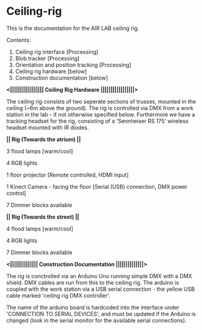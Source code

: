 # Ceiling-rig

This is the documentation for the AIR LAB ceiling rig.

Contents:

1. Ceiling rig interface [Processing]
2. Blob tracker [Processing]
3. Orientation and position tracking [Processing]
4. Ceiling rig hardware [below]
5. Construction documentation [below]



**<||||||||||||||||| Ceiling Rig Hardware |||||||||||||||||>**

The ceiling rig consists of two seperate sections of trusses, mounted in the ceiling (~6m above the ground). The
rig is controlled via DMX from a work station in the lab - if not otherwise specified below. Furthermore we have a tracking
headset for the rig, consisting of a 'Sennheiser RS 175' wireless headset mounted with IR diodes.

**|| Rig (Towards the atrium) ||**

3 flood lamps [warm/cool]

4 RGB lights

1 floor projector [Remote controlled, HDMI input]

1 Kinect Camera - facing the floor [Serial (USB) connection, DMX power control]

7 Dimmer blocks available


**|| Rig (Towards the street) ||**

4 flood lamps [warm/cool]

4 RGB lights

7 Dimmer blocks available



**<|||||||||||||| Construction Documentation ||||||||||||||>**

The rig is conctrolled via an Arduino Uno running simple DMX with a DMX shield. DMX cables are run from this to the ceiling rig. The arduino is coupled
with the work station via a USB serial connection - the yellow USB cable marked 'ceiling rig DMX controller'. 

The name of the arduino board is hardcoded into the interface under 'CONNECTION TO SERIAL DEVICES', and must be updated if the Arduino is changed (look in the serial monitor for the available serial connections).
